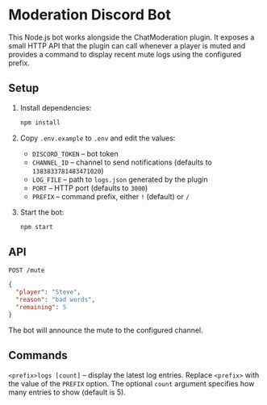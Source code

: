 # Moderation Discord Bot

This Node.js bot works alongside the ChatModeration plugin.
It exposes a small HTTP API that the plugin can call whenever a player is muted
and provides a command to display recent mute logs using the configured prefix.

## Setup

1. Install dependencies:
   ```bash
   npm install
   ```
2. Copy `.env.example` to `.env` and edit the values:
   - `DISCORD_TOKEN` – bot token
   - `CHANNEL_ID` – channel to send notifications (defaults to `1383833781483471020`)
   - `LOG_FILE` – path to `logs.json` generated by the plugin
   - `PORT` – HTTP port (defaults to `3000`)
   - `PREFIX` – command prefix, either `!` (default) or `/`

3. Start the bot:
   ```bash
   npm start
   ```

## API

`POST /mute`
```json
{
  "player": "Steve",
  "reason": "bad words",
  "remaining": 5
}
```

The bot will announce the mute to the configured channel.

## Commands

`<prefix>logs [count]` – display the latest log entries. Replace `<prefix>` with the value of the `PREFIX` option. The optional `count`
argument specifies how many entries to show (default is 5).
